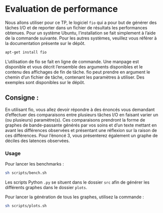 # Evaluation de performance

Nous allons utiliser pour ce TP, le logiciel `fio` qui a pour but de générer des tâches I/O et de reporter dans un fichier de résultats les performances obtenues. Pour un système Ubuntu, l’installation se fait simplement à l’aide de la commande suivante. Pour les autres systèmes, veuillez vous référer à la documentation présente sur le dépôt.

```sh
apt-get install fio
```

L’utilisation de fio se fait en ligne de commande. Une manpage est disponible et vous décrit l’ensemble des arguments disponibles et le contenu des affichages de fin de tâche. fio peut prendre en argument le chemin d’un fichier de tâche, contenant les paramètres à utiliser. Des exemples sont disponibles sur le dépôt.

## Consigne :
En utilisant fio, vous allez devoir répondre à des énoncés vous demandant d’effectuer des comparaisons entre plusieurs tâches I/O en faisant varier un (ou plusieurs) paramètre(s). Ces comparaisons prendront la forme de graphes de bande-passante générés par vos soins et d’un texte mettant en avant les différences observées et présentant une réflexion sur la raison de ces différences. Pour l’énoncé 3, vous présenterez également un graphe de déciles des latences observées.

### Usage
Pour lancer les benchmarks :
```sh
sh scripts/bench.sh
```

Les scripts Python `.py` se situent dans le dossier `src` afin de générer les différents graphes dans le dossier `plots`.

Pour lancer la génération de tous les graphes, utilisez la commande :
```sh
sh scripts/plots.sh
```